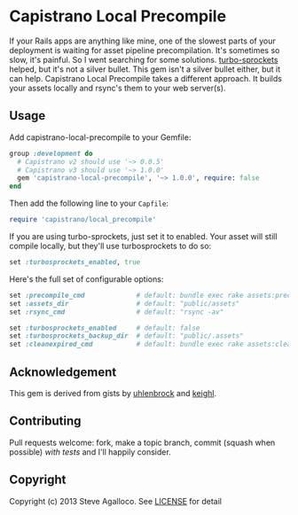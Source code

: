 # Capistrano Local Precompile

If your Rails apps are anything like mine, one of the slowest parts of your deployment is waiting for asset pipeline precompilation. It's sometimes so slow, it's painful. So I went searching for some solutions. [turbo-sprockets](https://github.com/ndbroadbent/turbo-sprockets-rails3) helped, but it's not a silver bullet.  This gem isn't a silver bullet either, but it can help.  Capistrano Local Precompile takes a different approach. It builds your assets locally and rsync's them to your web server(s).

## Usage

Add capistrano-local-precompile to your Gemfile:

```ruby
group :development do
  # Capistrano v2 should use '~> 0.0.5'
  # Capistrano v3 should use '~> 1.0.0'
  gem 'capistrano-local-precompile', '~> 1.0.0', require: false
end
```

Then add the following line to your `Capfile`:

```ruby
require 'capistrano/local_precompile'
```

If you are using turbo-sprockets, just set it to enabled. Your asset will still compile locally, but they'll use turbosprockets to do so:

```ruby
set :turbosprockets_enabled, true
```

Here's the full set of configurable options:

```ruby
set :precompile_cmd             # default: bundle exec rake assets:precompile
set :assets_dir                 # default: "public/assets"
set :rsync_cmd                  # default: "rsync -av"

set :turbosprockets_enabled     # default: false
set :turbosprockets_backup_dir  # default: "public/.assets"
set :cleanexpired_cmd           # default: bundle exec rake assets:clean_expired
```

## Acknowledgement

This gem is derived from gists by [uhlenbrock][] and [keighl][].

[uhlenbrock]: https://gist.github.com/uhlenbrock/1477596
[keighl]: https://gist.github.com/keighl/4338134

## Contributing

Pull requests welcome: fork, make a topic branch, commit (squash when possible) *with tests* and I'll happily consider.

## Copyright

Copyright (c) 2013 Steve Agalloco. See [LICENSE](LICENSE.md) for detail

